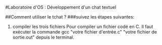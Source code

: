#Laboratoire d'OS : Développement d'un chat textuel

##Comment utiliser le tchat ?
###suivez les étapes suivantes:
1. compiler les trois fichiers
Pour compiler un fichier codé en C. Il faut exécuter la commande gcc "votre fichier d'entrée.c" "votre fichier de sortie.out" depuis le terminal.
